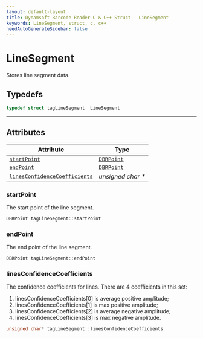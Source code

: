 ```yaml
---
layout: default-layout
title: Dynamsoft Barcode Reader C & C++ Struct - LineSegment
keywords: LineSegment, struct, c, c++
needAutoGenerateSidebar: false
---
```



# LineSegment
Stores line segment data.

## Typedefs

```cpp
typedef struct tagLineSegment  LineSegment
```  
  
---
  

## Attributes
  
| Attribute | Type |
|---------- | ---- |
| [`startPoint`](#startpoint) | [`DBRPoint`](DBRPoint.md) |
| [`endPoint`](#endpoint) | [`DBRPoint`](DBRPoint.md) |
| [`linesConfidenceCoefficients`](#linesconfidencecoefficients) | *unsigned char \** |

### startPoint
The start point of the line segment.   
```cpp
DBRPoint tagLineSegment::startPoint
```

### endPoint
The end point of the line segment.
```cpp
DBRPoint tagLineSegment::endPoint
```

### linesConfidenceCoefficients
The confidence coefficients for lines. There are 4 coefficients in this set:  
1. linesConfidenceCoefficients\[0\] is average positive amplitude;   
2. linesConfidenceCoefficients\[1\] is max positive amplitude; 
3. linesConfidenceCoefficients\[2\] is average negative amplitude;   
4. linesConfidenceCoefficients\[3\] is max negative amplitude.
```cpp
unsigned char* tagLineSegment::linesConfidenceCoefficients
```
